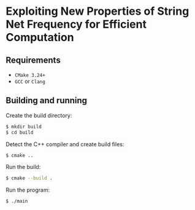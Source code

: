 # Exploiting New Properties of String Net Frequency for Efficient Computation


## Requirements
* `CMake 3.24+`
* `GCC` or `Clang`


## Building and running

Create the build directory:
```sh
$ mkdir build 
$ cd build
```

Detect the C++ compiler and create build files:
```sh
$ cmake ..
```

Run the build:
```sh
$ cmake --build .
```

Run the program:
```sh
$ ./main
```
